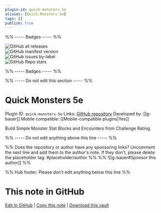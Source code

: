 ```yaml
---
plugin-id: quick-monsters-5e
aliases: [Quick Monsters 5e]
tags: []
publish: true
---
```


%% ----- Badges ----- %%

![GitHub all releases](https://img.shields.io/github/downloads/g-bauer/obsidian-quick-monsters/total?color=573E7A&logo=github&style=for-the-badge)  
![GitHub manifest version](https://img.shields.io/github/manifest-json/v/g-bauer/obsidian-quick-monsters?color=573E7A&logo=github&style=for-the-badge)  
![GitHub issues by-label](https://img.shields.io/github/issues/g-bauer/obsidian-quick-monsters/help%20wanted?color=573E7A&logo=github&style=for-the-badge)  
![GitHub Repo stars](https://img.shields.io/github/stars/g-bauer/obsidian-quick-monsters?color=573E7A&logo=github&style=for-the-badge)

%% ----- Badges ----- %%

%% ----- Do not edit this section ----- %%

# Quick Monsters 5e

Plugin ID: `quick-monsters-5e`
Links: [GitHub repository](https://github.com/g-bauer/obsidian-quick-monsters)
Developed by: [[g-bauer]]
Mobile compatible: [[Mobile-compatible plugins|Yes]]

Build Simple Monster Stat Blocks and Encounters from Challenge Rating.

%% ----- Do not edit anything above this line ----- %%

%% Does the repository or author have any sponsoring links? Uncomment the next line and add them to the author's note. If they don't, please delete the placeholder tag: #placeholder/author %%
%% ![[g-bauer#Sponsor this author]] %%

%% Hub footer: Please don't edit anything below this line %%

# This note in GitHub

<span class="git-footer">[Edit In GitHub](https://github.dev/obsidian-community/obsidian-hub/blob/main/02%20-%20Community%20Expansions/02.05%20All%20Community%20Expansions/Plugins/Unlisted/quick-monsters-5e.md "git-hub-edit-note") | [Copy this note](https://raw.githubusercontent.com/obsidian-community/obsidian-hub/main/02%20-%20Community%20Expansions/02.05%20All%20Community%20Expansions/Plugins/Unlisted/quick-monsters-5e.md "git-hub-copy-note") | [Download this vault](https://github.com/obsidian-community/obsidian-hub/archive/refs/heads/main.zip "git-hub-download-vault") </span>
